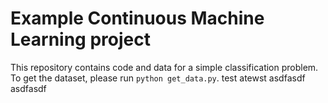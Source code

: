 # Example Continuous Machine Learning project

This repository contains code and data for a simple classification problem. To get the dataset, please run `python get_data.py`.
test
atewst
asdfasdf
asdfasdf
